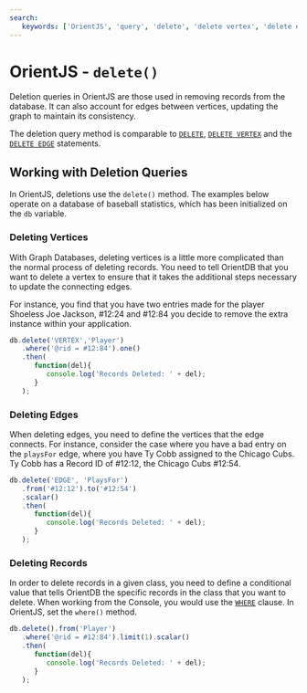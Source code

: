 ```yaml
---
search:
   keywords: ['OrientJS', 'query', 'delete', 'delete vertex', 'delete edge']
---
```


# OrientJS - `delete()`

Deletion queries in OrientJS are those used in removing records from the database.  It can also account for edges between vertices, updating the graph to maintain its consistency.

The deletion query method is comparable to [`DELETE`](SQL-Delete.md), [`DELETE VERTEX`](SQL-Delete-Vertex.md) and the [`DELETE EDGE`](SQL-Delete-Edge.md) statements.


## Working with Deletion Queries

In OrientJS, deletions use the `delete()` method.  The examples below operate on a database of baseball statistics, which has been initialized on the `db` variable.


### Deleting Vertices

With Graph Databases, deleting vertices is a little more complicated than the normal process of deleting records. You need to tell OrientDB that you want to delete a vertex to ensure that it takes the additional steps necessary to update the connecting edges.

For instance, you find that you have two entries made for the player Shoeless Joe Jackson, #12:24 and #12:84 you decide to remove the extra instance within your application.

```js
db.delete('VERTEX','Player')
   .where('@rid = #12:84').one()
   .then(
      function(del){
         console.log('Records Deleted: ' + del);
      }   
   );
```

### Deleting Edges

When deleting edges, you need to define the vertices that the edge connects.  For instance, consider the case where you have a bad entry on the `playsFor` edge, where you have Ty Cobb assigned to the Chicago Cubs.  Ty Cobb has a Record ID of #12:12, the Chicago Cubs #12:54.

```js
db.delete('EDGE', 'PlaysFor')
   .from('#12:12').to('#12:54')
   .scalar()
   .then(
      function(del){
         console.log('Records Deleted: ' + del);
      }
   );
```

### Deleting Records

In order to delete records in a given class, you need to define a conditional value that tells OrientDB the specific records in the class that you want to delete.  When working from the Console, you would use the [`WHERE`](SQL-Where.md) clause.  In OrientJS, set the `where()` method.

```js
db.delete().from('Player')
   .where('@rid = #12:84').limit(1).scalar()
   .then(
      function(del){
         console.log('Records Deleted: ' + del);
      }
   );
```
